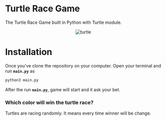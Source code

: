 # Turtle Race Game
The Turtle Race Game built in Python with Turtle module. 


<p align="center">
  <img src="https://github.com/kasoglu/turtle-race-game/raw/main/turtle_race.MOV" alt="turtle"/>
</p>

# Installation

Once you've clone the repository on your computer. Open your terminal and run **``main.py``** as 

```bash
python3 main.py
```

After the run **``main.py``**, game will start and it ask your bet. 

### Which color will win the turtle race?

Turtles are racing randomly. It means every time winner will be change. 
